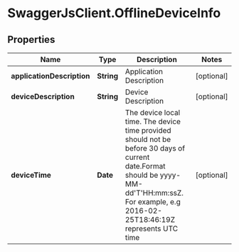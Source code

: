 # SwaggerJsClient.OfflineDeviceInfo

## Properties
Name | Type | Description | Notes
------------ | ------------- | ------------- | -------------
**applicationDescription** | **String** | Application Description | [optional] 
**deviceDescription** | **String** | Device Description | [optional] 
**deviceTime** | **Date** | The device local time. The device time provided should not be before 30 days of current date.Format should be yyyy-MM-dd&#39;T&#39;HH:mm:ssZ. For example, e.g 2016-02-25T18:46:19Z represents UTC time | [optional] 



